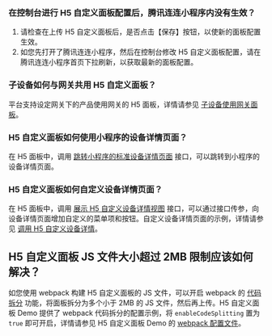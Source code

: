 
### 在控制台进行 H5 自定义面板配置后，腾讯连连小程序内没有生效？

1. 请检查在上传 H5 自定义面板后，是否点击【保存】按钮，以使新的面板配置生效。
2. 如您先打开了腾讯连连小程序，然后在控制台修改 H5 自定义面板配置，请在腾讯连连小程序首页下拉刷新，以获取最新的面板配置。

### 子设备如何与网关共用 H5 自定义面板？

平台支持设定网关下的产品使用网关的 H5 面板，详情请参见 [子设备使用网关面板](https://cloud.tencent.com/document/product/1081/49028#gateway-panel-override)。

### H5 自定义面板如何使用小程序的设备详情页面？

在 H5 面板中，调用 [跳转小程序的标准设备详情页面](https://cloud.tencent.com/document/product/1081/49029#sdk-go-device-detail-page) 接口，可以跳转到小程序的设备详情页面。

### H5 自定义面板如何自定义设备详情页面？

在 H5 面板中，调用 [展示 H5 自定义设备详情视图](https://cloud.tencent.com/document/product/1081/49029#sdk-show-device-detail) 接口，可以通过接口传参，向设备详情页面增加自定义的菜单项和按钮。自定义设备详情页面的示例，详情请参见 [调用 H5 自定义设备详情](https://cloud.tencent.com/document/product/1081/49028#h5-device-detail-example)。

## H5 自定义面板 JS 文件大小超过 2MB 限制应该如何解决？

如您使用 webpack 构建 H5 自定义面板的 JS 文件，可以开启 webpack 的 [代码拆分](https://webpack.js.org/guides/code-splitting/) 功能，将面板拆分为多个小于 2MB 的 JS 文件，然后再上传。H5 自定义面板 Demo 提供了 webpack 代码拆分的配置示例，将 `enableCodeSplitting` 置为 `true` 即可开启，详情请参见 H5 自定义面板 Demo 的 [webpack 配置文件](https://github.com/tencentyun/iotexplorer-h5-panel-demo/blob/master/webpack/webpack.config.js)。
